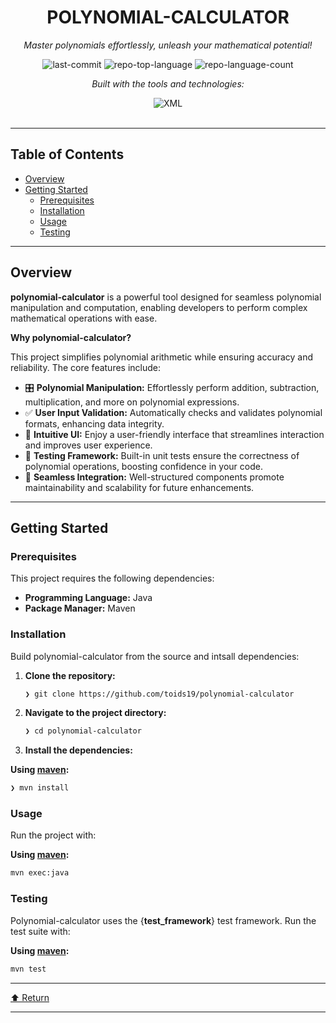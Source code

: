 <div id="top">

<!-- HEADER STYLE: CLASSIC -->
<div align="center">


# POLYNOMIAL-CALCULATOR

<em>Master polynomials effortlessly, unleash your mathematical potential!</em>

<!-- BADGES -->
<img src="https://img.shields.io/github/last-commit/toids19/polynomial-calculator?style=flat&logo=git&logoColor=white&color=0080ff" alt="last-commit">
<img src="https://img.shields.io/github/languages/top/toids19/polynomial-calculator?style=flat&color=0080ff" alt="repo-top-language">
<img src="https://img.shields.io/github/languages/count/toids19/polynomial-calculator?style=flat&color=0080ff" alt="repo-language-count">

<em>Built with the tools and technologies:</em>

<img src="https://img.shields.io/badge/XML-005FAD.svg?style=flat&logo=XML&logoColor=white" alt="XML">

</div>
<br>

---

## Table of Contents

- [Overview](#overview)
- [Getting Started](#getting-started)
    - [Prerequisites](#prerequisites)
    - [Installation](#installation)
    - [Usage](#usage)
    - [Testing](#testing)

---

## Overview

**polynomial-calculator** is a powerful tool designed for seamless polynomial manipulation and computation, enabling developers to perform complex mathematical operations with ease.

**Why polynomial-calculator?**

This project simplifies polynomial arithmetic while ensuring accuracy and reliability. The core features include:

- 🎛️ **Polynomial Manipulation:** Effortlessly perform addition, subtraction, multiplication, and more on polynomial expressions.
- ✅ **User Input Validation:** Automatically checks and validates polynomial formats, enhancing data integrity.
- 🎨 **Intuitive UI:** Enjoy a user-friendly interface that streamlines interaction and improves user experience.
- 🧪 **Testing Framework:** Built-in unit tests ensure the correctness of polynomial operations, boosting confidence in your code.
- 🔗 **Seamless Integration:** Well-structured components promote maintainability and scalability for future enhancements.

---

## Getting Started

### Prerequisites

This project requires the following dependencies:

- **Programming Language:** Java
- **Package Manager:** Maven

### Installation

Build polynomial-calculator from the source and intsall dependencies:

1. **Clone the repository:**

    ```sh
    ❯ git clone https://github.com/toids19/polynomial-calculator
    ```

2. **Navigate to the project directory:**

    ```sh
    ❯ cd polynomial-calculator
    ```

3. **Install the dependencies:**

**Using [maven](https://maven.apache.org/):**

```sh
❯ mvn install
```

### Usage

Run the project with:

**Using [maven](https://maven.apache.org/):**

```sh
mvn exec:java
```

### Testing

Polynomial-calculator uses the {__test_framework__} test framework. Run the test suite with:

**Using [maven](https://maven.apache.org/):**

```sh
mvn test
```

---

<div align="left"><a href="#top">⬆ Return</a></div>

---
